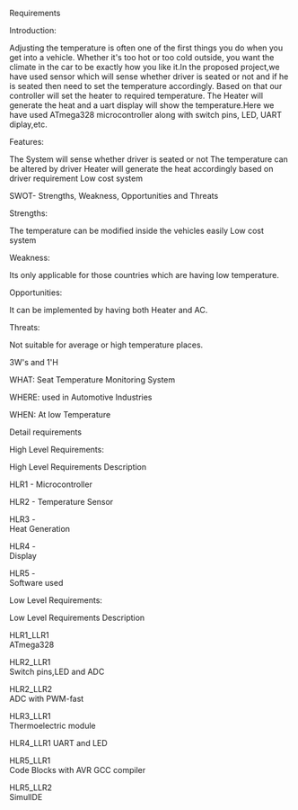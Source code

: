 Requirements

Introduction:

Adjusting the temperature is often one of the first things you do when you get into a vehicle. Whether it's too hot or too cold outside, you want the climate in the car to be exactly how you like it.In the proposed project,we have used sensor which will sense whether driver is seated or not and if he is seated then need to set the temperature accordingly. Based on that our controller will set the heater to required temperature. The Heater will generate the heat and a uart display will show the temperature.Here we have used ATmega328 microcontroller along with switch pins, LED, UART diplay,etc.

Features:

The System will sense whether driver is seated or not
The temperature can be altered by driver
Heater will generate the heat accordingly based on driver requirement
Low cost system

SWOT- Strengths, Weakness, Opportunities and Threats

Strengths:

The temperature can be modified inside the vehicles easily
Low cost system

Weakness:

Its only applicable for those countries which are having low temperature.

Opportunities:

It can be implemented by having both Heater and AC.

Threats:

Not suitable for average or high temperature places.

3W's and 1'H

WHAT:
Seat Temperature Monitoring System

WHERE:
used in Automotive Industries

WHEN:
At low Temperature

Detail requirements

High Level Requirements:

High Level Requirements	Description

HLR1 -
Microcontroller

HLR2 -
Temperature Sensor

HLR3 -	
Heat Generation

HLR4 -	
Display

HLR5 -	
Software used

Low Level Requirements:

Low Level Requirements	Description

HLR1_LLR1	
ATmega328

HLR2_LLR1	
Switch pins,LED and ADC

HLR2_LLR2	
ADC with PWM-fast

HLR3_LLR1	
Thermoelectric module

HLR4_LLR1
UART and LED

HLR5_LLR1	
Code Blocks with AVR GCC compiler

HLR5_LLR2	
SimulIDE
